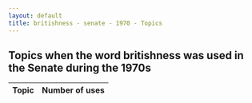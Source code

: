 ```yaml
---
layout: default
title: britishness - senate - 1970 - Topics
---
```

## Topics when the word **britishness** was used in the Senate during the 1970s

| Topic | Number of uses |
|--------------|----------------|
